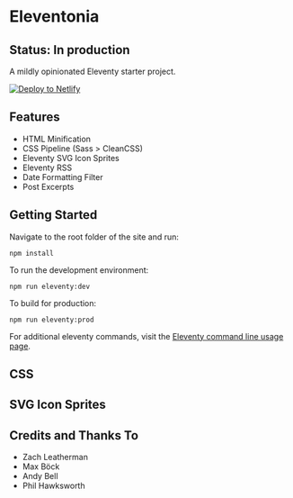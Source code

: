 # Eleventonia

## Status: In production

A mildly opinionated Eleventy starter project.

[![Deploy to Netlify](https://www.netlify.com/img/deploy/button.svg)](https://app.netlify.com/start/deploy?repository=https://github.com/mattdecamp/eleventonia)  

## Features

* HTML Minification
* CSS Pipeline (Sass > CleanCSS)
* Eleventy SVG Icon Sprites
* Eleventy RSS
* Date Formatting Filter
* Post Excerpts

## Getting Started

Navigate to the root folder of the site and run:

```
npm install
```

To run the development environment:

```
npm run eleventy:dev
```

To build for production:

```
npm run eleventy:prod
```

For additional eleventy commands, visit the [Eleventy command line usage page](https://www.11ty.dev/docs/usage/).
## CSS


## SVG Icon Sprites

## Credits and Thanks To

* Zach Leatherman
* Max Böck
* Andy Bell
* Phil Hawksworth
